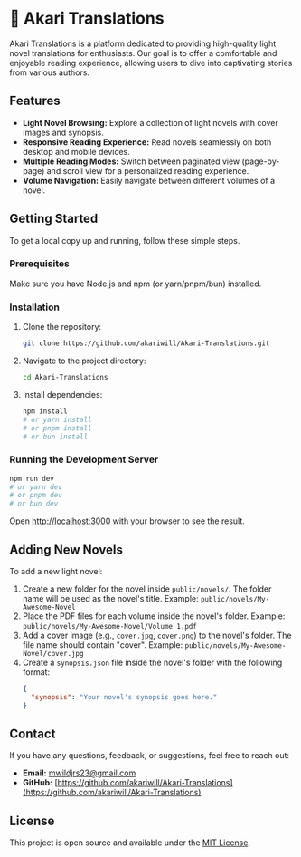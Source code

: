 # 📖 Akari Translations

Akari Translations is a platform dedicated to providing high-quality light novel translations for enthusiasts. Our goal is to offer a comfortable and enjoyable reading experience, allowing users to dive into captivating stories from various authors.

## Features

*   **Light Novel Browsing:** Explore a collection of light novels with cover images and synopsis.
*   **Responsive Reading Experience:** Read novels seamlessly on both desktop and mobile devices.
*   **Multiple Reading Modes:** Switch between paginated view (page-by-page) and scroll view for a personalized reading experience.
*   **Volume Navigation:** Easily navigate between different volumes of a novel.

## Getting Started

To get a local copy up and running, follow these simple steps.

### Prerequisites

Make sure you have Node.js and npm (or yarn/pnpm/bun) installed.

### Installation

1.  Clone the repository:
    ```bash
    git clone https://github.com/akariwill/Akari-Translations.git
    ```
2.  Navigate to the project directory:
    ```bash
    cd Akari-Translations
    ```
3.  Install dependencies:
    ```bash
    npm install
    # or yarn install
    # or pnpm install
    # or bun install
    ```

### Running the Development Server

```bash
npm run dev
# or yarn dev
# or pnpm dev
# or bun dev
```

Open [http://localhost:3000](http://localhost:3000) with your browser to see the result.

## Adding New Novels

To add a new light novel:

1.  Create a new folder for the novel inside `public/novels/`. The folder name will be used as the novel's title.
    Example: `public/novels/My-Awesome-Novel`
2.  Place the PDF files for each volume inside the novel's folder.
    Example: `public/novels/My-Awesome-Novel/Volume 1.pdf`
3.  Add a cover image (e.g., `cover.jpg`, `cover.png`) to the novel's folder. The file name should contain "cover".
    Example: `public/novels/My-Awesome-Novel/cover.jpg`
4.  Create a `synopsis.json` file inside the novel's folder with the following format:
    ```json
    {
      "synopsis": "Your novel's synopsis goes here."
    }
    ```

## Contact

If you have any questions, feedback, or suggestions, feel free to reach out:

*   **Email:** mwildjrs23@gmail.com
*   **GitHub:** [https://github.com/akariwill/Akari-Translations](https://github.com/akariwill/Akari-Translations)

## License

This project is open source and available under the [MIT License](https://opensource.org/licenses/MIT).